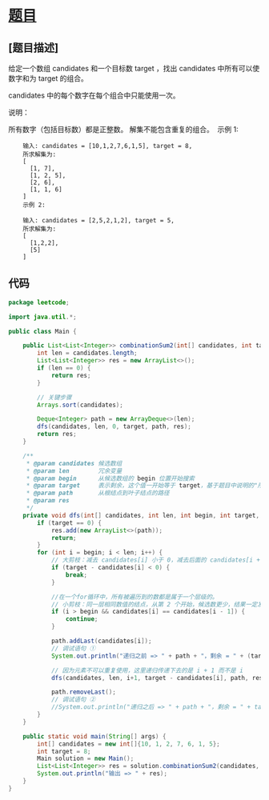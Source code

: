 # [题目](https://leetcode-cn.com/problems/combination-sum-ii/)

## [题目描述]
给定一个数组 candidates 和一个目标数 target ，找出 candidates 中所有可以使数字和为 target 的组合。

candidates 中的每个数字在每个组合中只能使用一次。

说明：

所有数字（包括目标数）都是正整数。
解集不能包含重复的组合。 
        示例 1:

        输入: candidates = [10,1,2,7,6,1,5], target = 8,
        所求解集为:
        [
          [1, 7],
          [1, 2, 5],
          [2, 6],
          [1, 1, 6]
        ]
        示例 2:

        输入: candidates = [2,5,2,1,2], target = 5,
        所求解集为:
        [
          [1,2,2],
          [5]
        ]


## 代码
```java
package leetcode;

import java.util.*;

public class Main {

    public List<List<Integer>> combinationSum2(int[] candidates, int target) {
        int len = candidates.length;
        List<List<Integer>> res = new ArrayList<>();
        if (len == 0) {
            return res;
        }

        // 关键步骤
        Arrays.sort(candidates);

        Deque<Integer> path = new ArrayDeque<>(len);
        dfs(candidates, len, 0, target, path, res);
        return res;
    }

    /**
     * @param candidates 候选数组
     * @param len        冗余变量
     * @param begin      从候选数组的 begin 位置开始搜索
     * @param target     表示剩余，这个值一开始等于 target，基于题目中说明的"所有数字（包括目标数）都是正整数"这个条件
     * @param path       从根结点到叶子结点的路径
     * @param res
     */
    private void dfs(int[] candidates, int len, int begin, int target, Deque<Integer> path, List<List<Integer>> res) {
        if (target == 0) {
            res.add(new ArrayList<>(path));
            return;
        }
        for (int i = begin; i < len; i++) {
            // 大剪枝：减去 candidates[i] 小于 0，减去后面的 candidates[i + 1]、candidates[i + 2] 肯定也小于 0，因此用 break
            if (target - candidates[i] < 0) {
                break;
            }

            //在一个for循环中，所有被遍历到的数都是属于一个层级的。
            // 小剪枝：同一层相同数值的结点，从第 2 个开始，候选数更少，结果一定发生重复，因此跳过，用 continue
            if (i > begin && candidates[i] == candidates[i - 1]) {
                continue;
            }

            path.addLast(candidates[i]);
            // 调试语句 ①
            System.out.println("递归之前 => " + path + "，剩余 = " + (target - candidates[i]) + "  i=" + i + " begin=" + begin);

            // 因为元素不可以重复使用，这里递归传递下去的是 i + 1 而不是 i
            dfs(candidates, len, i+1, target - candidates[i], path, res);

            path.removeLast();
            // 调试语句 ②
            //System.out.println("递归之后 => " + path + "，剩余 = " + target + "  i=" + i);
        }
    }

    public static void main(String[] args) {
        int[] candidates = new int[]{10, 1, 2, 7, 6, 1, 5};
        int target = 8;
        Main solution = new Main();
        List<List<Integer>> res = solution.combinationSum2(candidates, target);
        System.out.println("输出 => " + res);
    }
}


```
